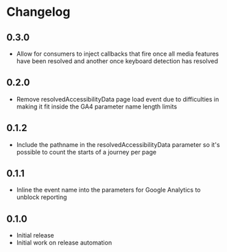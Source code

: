 # Changelog

## 0.3.0

- Allow for consumers to inject callbacks that fire once all media features have been resolved and another once keyboard detection has resolved

## 0.2.0

- Remove resolvedAccessibilityData page load event due to difficulties in making
  it fit inside the GA4 parameter name length limits

## 0.1.2

- Include the pathname in the resolvedAccessibilityData parameter so it's
  possible to count the starts of a journey per page

## 0.1.1

- Inline the event name into the parameters for Google Analytics to unblock
  reporting

## 0.1.0

- Initial release
- Initial work on release automation
